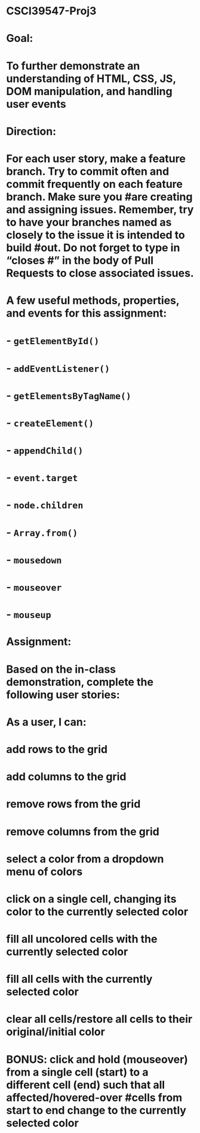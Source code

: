 # CSCI39547-Proj3
#   Goal:
#   To further demonstrate an understanding of HTML, CSS, JS, DOM manipulation, and handling user events
#   Direction:
#   For each user story, make a feature branch. Try to commit often and commit frequently on each feature branch. Make sure you #are creating and assigning issues. Remember, try to have your branches named as closely to the issue it is intended to build #out. Do not forget to type in “closes #” in the body of Pull Requests to close associated issues. 


#   A few useful methods, properties, and events for this assignment:
#   - `getElementById()`
#   - `addEventListener()`
#   - `getElementsByTagName()`
#   - `createElement()`
#   - `appendChild()`
#   - `event.target`
#   - `node.children`
#   - `Array.from()`
#   - `mousedown`
#   - `mouseover`
#   - `mouseup`

#   Assignment:
#   Based on the in-class demonstration, complete the following user stories:
#   As a user, I can:
#   add rows to the grid
#   add columns to the grid
#   remove rows from the grid
#   remove columns from the grid
#   select a color from a dropdown menu of colors
#   click on a single cell, changing its color to the currently selected color
#   fill all uncolored cells with the currently selected color
#   fill all cells with the currently selected color
#   clear all cells/restore all cells to their original/initial color
#   BONUS: click and hold (mouseover) from a single cell (start) to a different cell (end) such that all affected/hovered-over #cells from start to end change to the currently selected color
#
